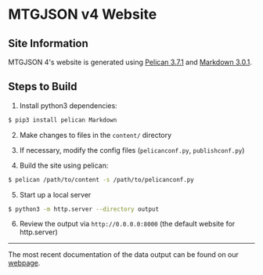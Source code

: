 MTGJSON v4 Website
========================

## Site Information
MTGJSON 4's website is generated using [Pelican 3.7.1](http://docs.getpelican.com/en/stable/) and [Markdown 3.0.1](https://python-markdown.github.io/).

## Steps to Build
1) Install python3 dependencies:
```sh
$ pip3 install pelican Markdown
```

2) Make changes to files in the `content/` directory

3) If necessary, modify the config files (`pelicanconf.py`, `publishconf.py`)

4) Build the site using pelican:
```sh
$ pelican /path/to/content -s /path/to/pelicanconf.py
```

5) Start up a local server
```sh
$ python3 -m http.server --directory output
```

6) Review the output via `http://0.0.0.0:8000` (the default website for http.server)


---

The most recent documentation of the data output can be found on our [webpage](https://mtgjson.com/v4/docs.html).
